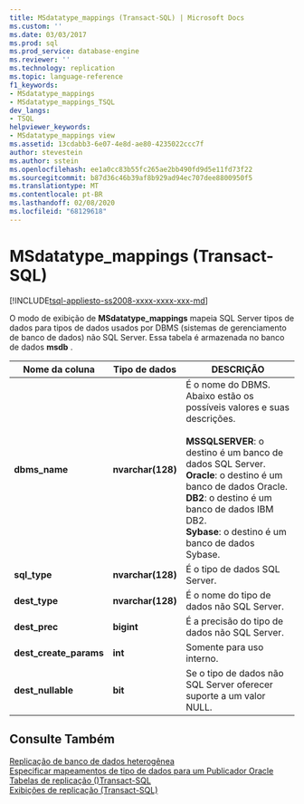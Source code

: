 ```yaml
---
title: MSdatatype_mappings (Transact-SQL) | Microsoft Docs
ms.custom: ''
ms.date: 03/03/2017
ms.prod: sql
ms.prod_service: database-engine
ms.reviewer: ''
ms.technology: replication
ms.topic: language-reference
f1_keywords:
- MSdatatype_mappings
- MSdatatype_mappings_TSQL
dev_langs:
- TSQL
helpviewer_keywords:
- MSdatatype_mappings view
ms.assetid: 13cdabb3-6e07-4e8d-ae80-4235022ccc7f
author: stevestein
ms.author: sstein
ms.openlocfilehash: ee1a0cc83b55fc265ae2bb490fd9d5e11fd73f22
ms.sourcegitcommit: b87d36c46b39af8b929ad94ec707dee8800950f5
ms.translationtype: MT
ms.contentlocale: pt-BR
ms.lasthandoff: 02/08/2020
ms.locfileid: "68129618"
---
```

# <a name="msdatatype_mappings-transact-sql"></a>MSdatatype_mappings (Transact-SQL)
[!INCLUDE[tsql-appliesto-ss2008-xxxx-xxxx-xxx-md](../../includes/tsql-appliesto-ss2008-xxxx-xxxx-xxx-md.md)]

  O modo de exibição de **MSdatatype_mappings** mapeia SQL Server tipos de dados para tipos de dados usados por DBMS (sistemas de gerenciamento de banco de dados) não SQL Server. Essa tabela é armazenada no banco de dados **msdb** .  
  
|Nome da coluna|Tipo de dados|DESCRIÇÃO|  
|-----------------|---------------|-----------------|  
|**dbms_name**|**nvarchar(128)**|É o nome do DBMS. Abaixo estão os possíveis valores e suas descrições.<br /><br /> **MSSQLSERVER**: o destino é um banco de dados SQL Server.<br />**Oracle**: o destino é um banco de dados Oracle.<br />**DB2**: o destino é um banco de dados IBM DB2.<br />**Sybase**: o destino é um banco de dados Sybase.|  
|**sql_type**|**nvarchar(128)**|É o tipo de dados SQL Server.|  
|**dest_type**|**nvarchar(128)**|É o nome do tipo de dados não SQL Server.|  
|**dest_prec**|**bigint**|É a precisão do tipo de dados não SQL Server.|  
|**dest_create_params**|**int**|Somente para uso interno.|  
|**dest_nullable**|**bit**|Se o tipo de dados não SQL Server oferecer suporte a um valor NULL.|  
  
## <a name="see-also"></a>Consulte Também  
 [Replicação de banco de dados heterogênea](../../relational-databases/replication/non-sql/heterogeneous-database-replication.md)   
 [Especificar mapeamentos de tipo de dados para um Publicador Oracle](../../relational-databases/replication/publish/specify-data-type-mappings-for-an-oracle-publisher.md)   
 [Tabelas de replicação &#40;&#41;Transact-SQL](../../relational-databases/system-tables/replication-tables-transact-sql.md)   
 [Exibições de replicação &#40;Transact-SQL&#41;](../../relational-databases/system-views/replication-views-transact-sql.md)  
  
  
